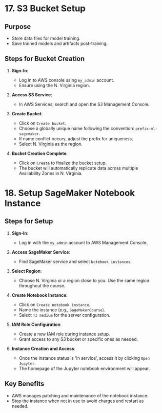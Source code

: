 # 17. S3 Bucket Setup

## Purpose

- Store data files for model training.
- Save trained models and artifacts post-training.

## Steps for Bucket Creation

1. **Sign-In**:
    - Log in to AWS console using `my_admin` account.
    - Ensure using the N. Virginia region.

2. **Access S3 Service**:
    - In AWS Services, search and open the S3 Management Console.

3. **Create Bucket**:
    - Click on `Create bucket`.
    - Choose a globally unique name following the convention: `prefix-ml-sagemaker`.
    - If name conflict occurs, adjust the prefix for uniqueness.
    - Select N. Virginia as the region.

4. **Bucket Creation Complete**:
    - Click on `Create` to finalize the bucket setup.
    - The bucket will automatically replicate data across multiple Availability Zones in N. Virginia.


# 18. Setup SageMaker Notebook Instance

## Steps for Setup

1. **Sign-In**:
    - Log in with the `my_admin` account to AWS Management Console.

2. **Access SageMaker Service**:
    - Find SageMaker service and select `Notebook instances`.

3. **Select Region**:
    - Choose N. Virginia or a region close to you. Use the same region throughout the course.

4. **Create Notebook Instance**:
    - Click on `Create notebook instance`.
    - Name the instance (e.g., `SageMakerCourse`).
    - Select `T3 medium` for the server configuration.

5. **IAM Role Configuration**:
    - Create a new IAM role during instance setup.
    - Grant access to any S3 bucket or specific ones as needed.

6. **Instance Creation and Access**:
    - Once the instance status is 'In service', access it by clicking `Open Jupyter`.
    - The homepage of the Jupyter notebook environment will appear.

## Key Benefits

- AWS manages patching and maintenance of the notebook instance.
- Stop the instance when not in use to avoid charges and restart as needed.
